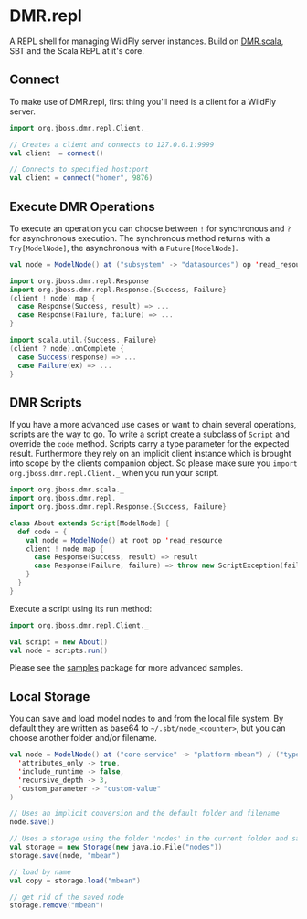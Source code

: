 # DMR.repl

A REPL shell for managing WildFly server instances. Build on [DMR.scala](https://github.com/hpehl/dmr.scala), SBT and
the Scala REPL at it's core.

## Connect

To make use of DMR.repl, first thing you'll need is a client for a WildFly server.

```scala
import org.jboss.dmr.repl.Client._

// Creates a client and connects to 127.0.0.1:9999
val client  = connect()

// Connects to specified host:port
val client = connect("homer", 9876)
```

## Execute DMR Operations

To execute an operation you can choose between `!` for synchronous and `?` for asynchronous execution. The
synchronous method returns with a `Try[ModelNode]`, the asynchronous with a `Future[ModelNode]`.

```scala
val node = ModelNode() at ("subsystem" -> "datasources") op 'read_resource

import org.jboss.dmr.repl.Response
import org.jboss.dmr.repl.Response.{Success, Failure}
(client ! node) map {
  case Response(Success, result) => ...
  case Response(Failure, failure) => ...
}

import scala.util.{Success, Failure}
(client ? node).onComplete {
  case Success(response) => ...
  case Failure(ex) => ...
}
```

## DMR Scripts

If you have a more advanced use cases or want to chain several operations, scripts are the way to go. To write a script
create a subclass of `Script` and override the `code` method. Scripts carry a type parameter for the expected result.
Furthermore they rely on an implicit client instance which is brought into scope by the clients companion object. So
please make sure you `import org.jboss.dmr.repl.Client._` when you run your script.

```scala
import org.jboss.dmr.scala._
import org.jboss.dmr.repl._
import org.jboss.dmr.repl.Response.{Success, Failure}

class About extends Script[ModelNode] {
  def code = {
    val node = ModelNode() at root op 'read_resource
    client ! node map {
      case Response(Success, result) => result
      case Response(Failure, failure) => throw new ScriptException(failure)
    }
  }
}
```

Execute a script using its run method:

```scala
import org.jboss.dmr.repl.Client._

val script = new About()
val node = scripts.run()
```

Please see the [samples](tree/master/src/main/scala/org/jboss/dmr/repl/samples) package for more advanced
samples.

## Local Storage

You can save and load model nodes to and from the local file system. By default they are written as base64
to `~/.sbt/node_<counter>`, but you can choose another folder and/or filename.

```scala
val node = ModelNode() at ("core-service" -> "platform-mbean") / ("type" -> "runtime") op 'read_resource(
  'attributes_only -> true,
  'include_runtime -> false,
  'recursive_depth -> 3,
  'custom_parameter -> "custom-value"
)

// Uses an implicit conversion and the default folder and filename
node.save()

// Uses a storage using the folder 'nodes' in the current folder and saves the node as 'mbean'
val storage = new Storage(new java.io.File("nodes"))
storage.save(node, "mbean")

// load by name
val copy = storage.load("mbean")

// get rid of the saved node
storage.remove("mbean")
```
